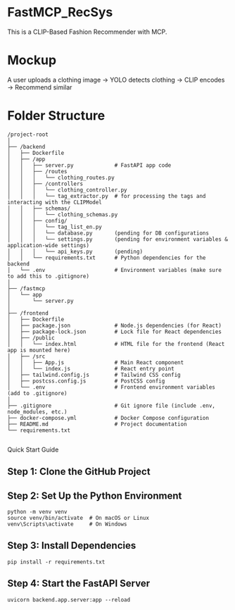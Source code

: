 # FastMCP_RecSys
This is a CLIP-Based Fashion Recommender with MCP. 

# Mockup
A user uploads a clothing image → YOLO detects clothing → CLIP encodes → Recommend similar

# Folder Structure
```
/project-root
│
├── /backend
│   ├── Dockerfile            
│   ├── /app
│   │   ├── server.py             # FastAPI app code
│   │   ├── /routes
│   │   │   └── clothing_routes.py
│   │   ├── /controllers
│   │   │   └── clothing_controller.py
│   │   │   └── tag_extractor.py  # for processing the tags and interacting with the CLIPModel
│   │   ├── schemas/
│   │   │   └── clothing_schemas.py
│   │   ├── config/
│   │   │   └── tag_list_en.py
│   │   │   └── database.py       (pending for DB configurations
│   │   │   └── settings.py       (pending for environment variables & application-wide settings)
│   │   │   └── api_keys.py       (pending)
│   │   └── requirements.txt      # Python dependencies for the backend
│   └── .env                      # Environment variables (make sure to add this to .gitignore)
│                      
├── /fastmcp
│   └── app
│       └── server.py  
│
├── /frontend
│   ├── Dockerfile        
│   ├── package.json              # Node.js dependencies (for React)
│   ├── package-lock.json         # Lock file for React dependencies
│   ├── /public
│   │   └── index.html            # HTML file for the frontend (React app is mounted here)
│   ├── /src
│   │   ├── App.js                # Main React component
│   │   └── index.js              # React entry point
│   ├── tailwind.config.js        # Tailwind CSS config
│   ├── postcss.config.js         # PostCSS config
│   └── .env                      # Frontend environment variables (add to .gitignore)
│
├── .gitignore                    # Git ignore file (include .env, node_modules, etc.)
├── docker-compose.yml            # Docker Compose configuration
├── README.md                     # Project documentation
└── requirements.txt


```

Quick Start Guide
## Step 1: Clone the GitHub Project
## Step 2: Set Up the Python Environment
```
python -m venv venv
source venv/bin/activate  # On macOS or Linux
venv\Scripts\activate     # On Windows
```
## Step 3: Install Dependencies
```
pip install -r requirements.txt
```
## Step 4: Start the FastAPI Server
```
uvicorn backend.app.server:app --reload
```

